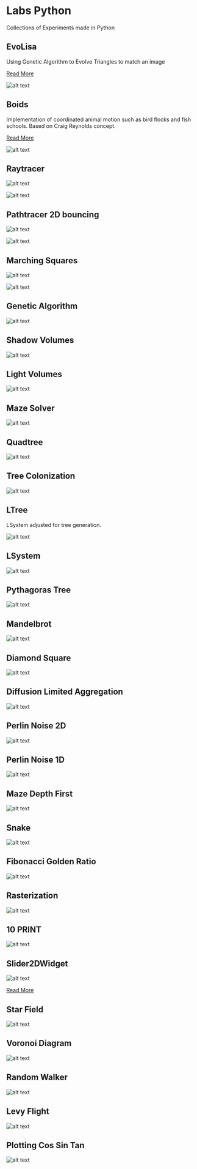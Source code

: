 # Labs Python

Collections of Experiments made in Python

## EvoLisa

Using Genetic Algorithm to Evolve Triangles to match an image

[Read More](projects/038_evolisa/evolisa.md)

![alt text](projects/038_evolisa/images/evolisa.gif "EvoLisa")

## Boids

Implementation of coordinated animal motion such as bird flocks and fish schools.
Based on Craig Reynolds concept.

[Read More](projects/039_boids/boids.md)

![alt text](projects/039_boids/images/boids2.gif "boids")

## Raytracer

![alt text](projects/018_ray_tracer/raytracer_shadows_reflection.png "ray tracer shadows")

![alt text](projects/018_ray_tracer/raytracer.gif "raytracer basic cube")

## Pathtracer 2D bouncing

![alt text](projects/021_path_tracer_bounces/pathtrace_bouncer.gif "path tracing bouncing rays test")

![alt text](projects/021_path_tracer_bounces/pathtrace_bouncer.jpg "path tracing bouncing rays test")

## Marching Squares

![alt text](projects/009_marching_squares/marchingsquares.gif "Marching Squares")

![alt text](projects/009_marching_squares/marchingsquares_particles.gif "Marching Squares Particles")

## Genetic Algorithm

![alt text](projects/027_genetic_algorithm_shakespear/genetic_algorithm.gif "Marching Squares")

## Shadow Volumes

![alt text](projects/019_shadow_volumes/shadow_volumes.gif "Rasterization")


## Light Volumes

![alt text](projects/020_light_volumes/light_volumes.gif "Light Volumes")

## Maze Solver

![alt text](projects/025_maze_solver/maze_solver.gif "Maze Solver")

## Quadtree

![alt text](projects/008_quadtree/quadtree.gif "Quadtree")

## Tree Colonization

![alt text](projects/014_tree_colonization/treecolonization.gif "LSystem")


## LTree

LSystem adjusted for tree generation.

![alt text](projects/004_tree/images/ltree.gif "ltree")

## LSystem

![alt text](projects/003_LSystem/images/lsystem.gif "LSystem")

## Pythagoras Tree

![alt text](projects/012_pythagoras_tree/pythagorastree.gif "LSystem")

## Mandelbrot

![alt text](projects/005_mandelbrot/mandelbrot.gif "Mandelbrot")

## Diamond Square

![alt text](projects/007_diamond_square/diamondsquare.gif "Diamond Square")

## Diffusion Limited Aggregation

![alt text](projects/034_diffusion_limited_Aggregation/images/dla.gif "Diffusion Limited Aggregation")

## Perlin Noise 2D

![alt text](projects/015_perlin_noise/perlin_noise_2d.gif "Quadtree")

## Perlin Noise 1D

![alt text](projects/015_perlin_noise/perlin_noise_1d.gif "Quadtree")

## Maze Depth First

![alt text](projects/022_maze_depth_first/maze_depth_first.gif "Maze Depth First")

## Snake

![alt text](projects/002_snake/snake.gif "Snake")

## Fibonacci Golden Ratio

![alt text](projects/006_fibonacci/images/fibonacci_golden_ratio.gif "Fobnacci Golden Ratio")

## Rasterization

![alt text](projects/011_rasterization/rasterization.gif "Rasterization")

## 10 PRINT

![alt text](projects/023_10print/tenprint.gif "Tenprint")

## Slider2DWidget

![alt text](projects/001_slider2d/images/slider2d.gif "Slider2DWidget")

[Read More](projects/001_slider2d/README.md)

## Star Field

![alt text](projects/024_starfield/starfield.gif "Star Field")

## Voronoi Diagram

![alt text](projects/026_voronoi_diagram/voronoi_diagram.gif "Voronoi Diagram")

## Random Walker

![alt text](projects/032_random_walker/randomwalker.gif "Random Walker")

## Levy Flight

![alt text](projects/033_levy_flight/levyflight.gif "Slider2DWidget")

## Plotting Cos Sin Tan

![alt text](projects/036_plotting_cos_sin_tan/plotting_cos_sin_tan.gif "Plotting Cos Sin Tan")
